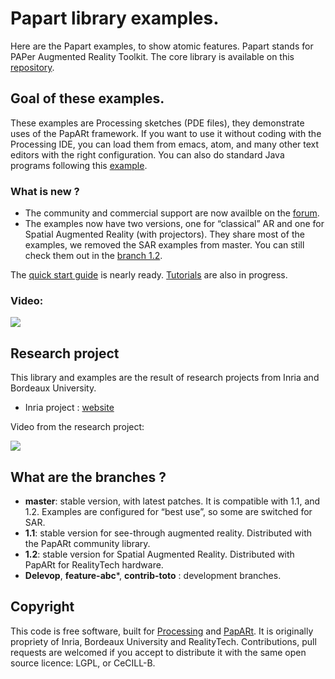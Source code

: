 # Papart library examples.

Here are the Papart examples, to show atomic features.
Papart stands for PAPer Augmented Reality Toolkit. The core library is 
available on this [repository](https://github.com/poqudrof/papart).

## Goal of these examples. 

These examples are Processing sketches (PDE files), they demonstrate uses of the PapARt framework. If you want to use it without coding with the Processing IDE, you can load them from emacs, atom, and many other text editors with the right configuration. You can also do standard Java programs following this [example](https://github.com/Rea-lity-Tech/papart-app-example).

### What is new ?

- The community and commercial support are now availble on the [forum](http://forum.rea.lity.tech). 
- The examples now have two versions, one for “classical” AR and one for Spatial Augmented Reality (with projectors). They share most of the examples, we removed the SAR examples from master. You can still check them out in the [branch 1.2](https://github.com/poqudrof/Papart-examples/tree/1.2/). 

The [quick start guide](http://forum.rea.lity.tech/t/quick-start-with-a-webcam/18) is nearly ready. [Tutorials](http://forum.rea.lity.tech/c/papart-tutorials) are also in progress. 


### Video:
[![](https://github.com/poqudrof/PapARt/blob/master/video_screenshot.png?raw=true)](https://youtu.be/bMwKVOuZ9EA)

## Research project

This library and examples are the result of research projects from Inria and Bordeaux University. 

* Inria project : [website](https://project.inria.fr/papart/fr/)

Video from the research project:

[![](https://github.com/potioc/Papart-examples/blob/master/screenshot2.png?raw=true)](https://youtu.be/ZBndzLAM5I8)


## What are the branches ?

* **master**: stable version, with latest patches. It is compatible with 1.1, and 1.2. Examples are configured for “best use”, so some are switched for SAR.
* **1.1**: stable version for see-through augmented reality. Distributed with the PapARt community library.  
* **1.2**: stable version for Spatial Augmented Reality. Distributed with PapARt for RealityTech hardware.
* **Delevop**, **feature-abc***, **contrib-toto** : development branches.

## Copyright

This code is free software, built for [Processing](http://processing.org) and [PapARt](https://github.com/poqudrof/papart/). It is originally propriety of Inria, Bordeaux University and RealityTech. Contributions, pull requests are welcomed if you accept to distribute it with the same open source licence: LGPL, or CeCILL-B. 
